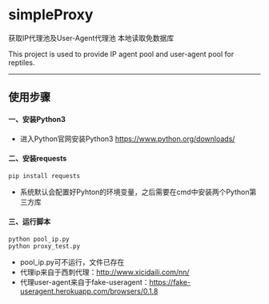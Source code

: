 # simpleProxy

获取IP代理池及User-Agent代理池 本地读取免数据库

This project is used to provide IP agent pool and user-agent pool for reptiles.

---

## 使用步骤
#### 一、安装Python3
* 进入Python官网安装Python3 https://www.python.org/downloads/

#### 二、安装requests
    pip install requests
* 系统默认会配置好Pyhton的环境变量，之后需要在cmd中安装两个Python第三方库
    
#### 三、运行脚本
    python pool_ip.py
    python proxy_test.py
* pool_ip.py可不运行，文件已存在
* 代理ip来自于西刺代理：http://www.xicidaili.com/nn/
* 代理user-agent来自于fake-useragent：https://fake-useragent.herokuapp.com/browsers/0.1.8
